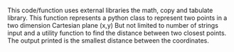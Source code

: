 This code/function uses external libraries the math, copy and tabulate library.
This function represents a python class to represent two points in a two dimension Cartesian plane (x,y)
But not limited to number of strings input and a utility function to find the distance between two closest points.
The output printed is the smallest distance between the coordinates.

